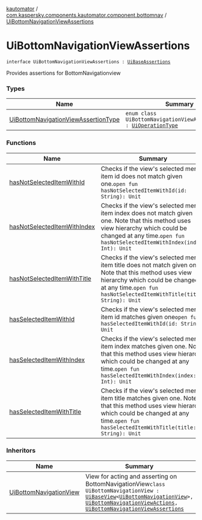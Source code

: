 [kautomator](../../index.md) / [com.kaspersky.components.kautomator.component.bottomnav](../index.md) / [UiBottomNavigationViewAssertions](./index.md)

# UiBottomNavigationViewAssertions

`interface UiBottomNavigationViewAssertions : `[`UiBaseAssertions`](../../com.kaspersky.components.kautomator.component.common.assertions/-ui-base-assertions/index.md)

Provides assertions for BottomNavigationview

### Types

| Name | Summary |
|---|---|
| [UiBottomNavigationViewAssertionType](-ui-bottom-navigation-view-assertion-type/index.md) | `enum class UiBottomNavigationViewAssertionType : `[`UiOperationType`](../../com.kaspersky.components.kautomator.intercept.operation/-ui-operation-type/index.md) |

### Functions

| Name | Summary |
|---|---|
| [hasNotSelectedItemWithId](has-not-selected-item-with-id.md) | Checks if the view's selected menu item id does not match given one.`open fun hasNotSelectedItemWithId(id: String): Unit` |
| [hasNotSelectedItemWithIndex](has-not-selected-item-with-index.md) | Checks if the view's selected menu item index does not match given one. Note that this method uses view hierarchy which could be changed at any time.`open fun hasNotSelectedItemWithIndex(index: Int): Unit` |
| [hasNotSelectedItemWithTitle](has-not-selected-item-with-title.md) | Checks if the view's selected menu item title does not match given one. Note that this method uses view hierarchy which could be changed at any time.`open fun hasNotSelectedItemWithTitle(title: String): Unit` |
| [hasSelectedItemWithId](has-selected-item-with-id.md) | Checks if the view's selected menu item id matches given one`open fun hasSelectedItemWithId(id: String): Unit` |
| [hasSelectedItemWithIndex](has-selected-item-with-index.md) | Checks if the view's selected menu item index matches given one. Note that this method uses view hierarchy which could be changed at any time.`open fun hasSelectedItemWithIndex(index: Int): Unit` |
| [hasSelectedItemWithTitle](has-selected-item-with-title.md) | Checks if the view's selected menu item title matches given one. Note that this method uses view hierarchy which could be changed at any time.`open fun hasSelectedItemWithTitle(title: String): Unit` |

### Inheritors

| Name | Summary |
|---|---|
| [UiBottomNavigationView](../-ui-bottom-navigation-view/index.md) | View for acting and asserting on BottomNavigationView`class UiBottomNavigationView : `[`UiBaseView`](../../com.kaspersky.components.kautomator.component.common.views/-ui-base-view/index.md)`<`[`UiBottomNavigationView`](../-ui-bottom-navigation-view/index.md)`>, `[`UiBottomNavigationViewActions`](../-ui-bottom-navigation-view-actions/index.md)`, `[`UiBottomNavigationViewAssertions`](./index.md) |
